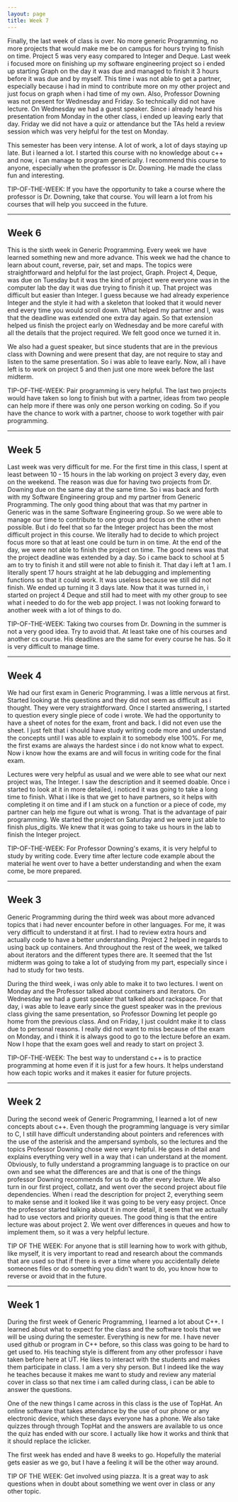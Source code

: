 ```yaml
---
layout: page
title: Week 7
---
```


Finally, the last week of class is over. No more generic Programming, no more projects that would make me be on campus for hours trying to finish on time. Project 5 was very easy compared to Integer and Deque. Last week i focused more on finishing up my software engineering project so i ended up starting Graph on the day it was due and managed to finish it 3 hours before it was due and by myself. This time i was not able to get a partner, especially because i had in mind to contribute more on my other project and just focus on graph when i had time of my own. Also, Professor Downing was not present for Wednesday and Friday. So technically did not have lecture. On Wednesday we had a guest speaker. Since i already heard his presentation from Monday in the other class, i ended up leaving early that day. Friday we did not have a quiz or attendance but the TAs held a review session which was very helpful for the test on Monday. 

This semester has been very intense. A lot of work, a lot of days staying up late. But i learned a lot. I started this course with no knowledge about c++ and now, i can manage to program generically. I recommend this course to anyone, especially when the professor is Dr. Downing. He made the class fun and interesting. 

TIP-OF-THE-WEEK: If you have the opportunity to take a course where the professor is Dr. Downing, take that course. You will learn a lot from his courses that will help you succeed in the future. 

---
Week 6
---

This is the sixth week in Generic Programming. Every week we have learned something new and more advance. This week we had the chance to learn about count, reverse, pair, set and maps. The topics were straightforward and helpful for the last project, Graph. Project 4, Deque, was due on Tuesday but it was the kind of project were everyone was in the computer lab the day it was due trying to finish it up. That project was difficult but easier than Integer. I guess because we had already experience Integer and the style it had with a skeleton that looked that it would never end every time you would scroll down. What helped my partner and I, was that the deadline was extended one extra day again. So that extension helped us finish the project early on Wednesday and be more careful with all the details that the project required. We felt good once we turned it in.

We also had a guest speaker, but since students that are in the previous class with Downing and were present that day, are not require to stay and listen to the same presentation. So i was able to leave early. Now, all i have left is to work on project 5 and then just one more week before the last midterm.

TIP-OF-THE-WEEK: Pair programming is very helpful. The last two projects would have taken so long to finish but with a partner, ideas from two people can help more if there was only one person working on coding. So if you have the chance to work with a partner, choose to work together with pair programming.

---
Week 5
---

Last week was very difficult for me. For the first time in this class, I spent at least between 10 - 15 hours in the lab working on project 3 every day, even on the weekend. The reason was due for having two projects from Dr. Downing due on the same day at the same time. So i was back and forth with my Software Engineering group and my partner from Generic Programming. The only good thing about that was that my partner in Generic was in the same Software Engineering group. So we were able to manage our time to contribute to one group and focus on the other when possible. But i do feel that so far the Integer project has been the most difficult project in this course. We literally had to decide to which project focus more so that at least one could be turn in on time. At the end of the day, we were not able to finish the project on time. The good news was that the project deadline was extended by a day. So i came back to school at 5 am to try to finish it and still were not able to finish it. That day i left at 1 am. I literally spent 17 hours straight at he lab debugging and implementing functions so that it could work. It was useless because we still did not finish. We ended up turning it 3 days late. Now that it was turned in, i started on project 4 Deque and still had to meet with my other group to see what i needed to do for the web app project. I was not looking forward to another week with a lot of things to do.

TIP-OF-THE-WEEK: Taking two courses from Dr. Downing in the summer is not a very good idea. Try to avoid that. At least take one of his courses and another cs course. His deadlines are the same for every course he has. So it is very difficult to manage time.

---
Week 4
---

We had our first exam in Generic Programming. I was a little nervous at first. Started looking at the questions and they did not seem as difficult as i thought. They were very straightforward. Once I started answering, I started to question every single piece of code i wrote. We had the opportunity to have a sheet of notes for the exam, front and back. I did not even use the sheet. I just felt that i should have study writing code more and understand the concepts until I was able to explain it to somebody else 100%. For me, the first exams are always the hardest since i do not know what to expect. Now i know how the exams are and will focus in writing code for the final exam. 

Lectures were very helpful as usual and we were able to see what our next project was, The Integer. I saw the description and it seemed doable. Once i started to look at it in more detailed, i noticed it was going to take a long time to finish. What i like is that we get to have partners, so it helps with completing it on time and if I am stuck on a function or a piece of code, my partner can help me figure out what is wrong. That is the advantage of pair programming. We started the project on Saturday and we were just able to finish plus_digits. We knew that it was going to take us hours in the lab to finish the Integer project.

TIP-OF-THE-WEEK: For Professor Downing's exams, it is very helpful to study by writing code. Every time after lecture code example about the material he went over to have a better understanding and when the exam come, be more prepared.  

---
Week 3
---

Generic Programming during the third week was about more advanced topics that i had never encounter before in other languages. For me, it was very difficult to understand it at first. I had to review extra hours and actually code to have a better understanding. Project 2 helped in regards to using back up containers. And throughout the rest of the week, we talked about iterators and the different types there are. It seemed that the 1st midterm was going to take a lot of studying from my part, especially since i had to study for two tests. 

During the third week, i was only able to make it to two lectures. I went on Monday and the Professor talked about containers and iterators. On Wednesday we had a guest speaker that talked about rackspace. For that day, i was able to leave early since the guest speaker was in the previous class giving the same presentation, so Professor Downing let people go home from the previous class. And on Friday, I just couldnt make it to class due to personal reasons. I really did not want to miss because of the exam on Monday, and i think it is always good to go to the lecture before an exam. Now I hope that the exam goes well and ready to start on project 3.

TIP-OF-THE-WEEK: The best way to understand c++ is to practice programming at home even if it is just for a few hours. It helps understand how each topic works and it makes it easier for future projects.

---
Week 2
---


During the second week of Generic Programming, I learned a lot of new concepts about c++. Even though the programming language is very similar to C, I still have difficult understanding about pointers and references with the use of the asterisk and the ampersand symbols, so the lectures and the topics Professor Downing chose were very helpful. He goes in detail and explains everything very well in a way that  i can understand at the moment. Obviously, to fully understand a programming language is to practice on our own and see what the differences are and that is one of the things professor Downing recommends for us to do after every lecture. 
We also turn in our first project, collatz, and went over the second project about file dependencies. When i read the description for project 2, everything seem to make sense and it looked like it was going to be very easy project. Once the professor started talking about it in more detail, it seem that we actually had to use vectors and priority queues. The good thing is that the entire lecture was about project 2. We went over differences in queues and how to implement them, so it was a very helpful lecture. 

TIP OF THE WEEK: For anyone that is still learning how to work with github, like myself, it is very important to read and research about the commands that are used so that if there is ever a time where you accidentally delete someones files or do something you didn't want to do, you know how to reverse or avoid that in the future.  

---
Week 1
---

During the first week of Generic Programming, I learned a lot about C++. I learned about what to expect for the class and the software tools that we will be using during the semester. Everything is new for me. I have never used github or  program in C++ before, so this class was going to be hard to get used to. His teaching style is different from any other professor i have taken before here at UT. He likes to interact with the students and makes them participate in class. I am a very shy person. But I indeed like the way he teaches because it makes me want to study and review any material cover in class so that nex time i am called during class, i can be able to answer the questions. 

One of the new things I came across in this class is the use of TopHat. An online software that takes attendance by the use of our phone or any electronic device, which these days everyone has a phone. We also take quizzes through through TopHat and the answers are available to us once the quiz has ended with our score. I actually like how it works and think that it should replace the iclicker. 

The first week has ended and have 8 weeks to go. Hopefully the material gets easier as we go, but I have a feeling it will be the other way around.

TIP OF THE WEEK: Get involved using piazza. It is a great way to ask questions when in doubt about something we went over in class or any other topic.

